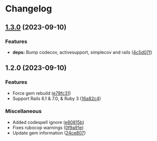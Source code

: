 # Changelog

## [1.3.0](https://github.com/itsmechlark/okcomputer-checks/compare/v1.2.0...v1.3.0) (2023-09-10)


### Features

* **deps:** Bump codecov, activesupport, simplecov and rails ([4c5d07f](https://github.com/itsmechlark/okcomputer-checks/commit/4c5d07f8dde1ea7317424ff1f61908bda4a2b2bb))

## 1.2.0 (2023-09-10)


### Features

* Force gem rebuild ([e78fc31](https://github.com/itsmechlark/okcomputer-checks/commit/e78fc31497c62b4bca02f6e537b25e8536e49bcb))
* Support Rails 6.1 & 7.0, & Ruby 3 ([16a82c4](https://github.com/itsmechlark/okcomputer-checks/commit/16a82c49b43975c9bd47734414f0956f50ce43e1))


### Miscellaneous

* Added codespell ignore ([e80815b](https://github.com/itsmechlark/okcomputer-checks/commit/e80815b0ffae9bc5020f371c1f8191abbda1385b))
* Fixes rubocop warnings ([0f9a91e](https://github.com/itsmechlark/okcomputer-checks/commit/0f9a91ecda60b79529639f0758d37e58ec9a9410))
* Update gem information ([24ce807](https://github.com/itsmechlark/okcomputer-checks/commit/24ce807a7692f40f7252b7d1c7dbe2fb9ca321cd))
